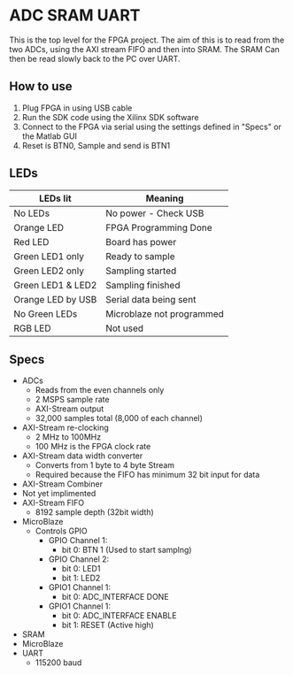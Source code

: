

# ADC SRAM UART
This is the top level for the FPGA project. The aim of this is to read from the two ADCs, using the AXI stream FIFO and then into SRAM. The SRAM Can then be read slowly back to the PC over UART.

## How to use
1. Plug FPGA in using USB cable
2. Run the SDK code using the Xilinx SDK software
3. Connect to the FPGA via serial using the settings defined in "Specs" or the Matlab GUI
4. Reset is BTN0, Sample and send is BTN1

## LEDs
| LEDs lit | Meaning |
|--|--|
| No LEDs | No power - Check USB |
| Orange LED | FPGA Programming Done |
| Red LED | Board has power |
| Green LED1 only | Ready to sample |
| Green LED2 only | Sampling started |
| Green LED1 & LED2 | Sampling finished |
| Orange LED by USB | Serial data being sent |
| No Green LEDs | Microblaze not programmed |
|RGB LED| Not used |

## Specs
* ADCs
  * Reads from the even channels only
  * 2 MSPS sample rate
  * AXI-Stream output
  * 32,000 samples total (8,000 of each channel)
* AXI-Stream re-clocking
  * 2 MHz to 100MHz
  * 100 MHz is the FPGA clock rate
* AXI-Stream data width converter
  * Converts from 1 byte to 4 byte Stream
  * Required because the FIFO has minimum 32 bit input for data
* AXI-Stream Combiner
 * Not yet implimented
* AXI-Stream FIFO
  * 8192 sample depth (32bit width)
* MicroBlaze
  * Controls GPIO
      * GPIO Channel 1:
         * bit 0: BTN 1 (Used to start samplng)
      * GPIO Channel 2:
         * bit 0: LED1
         * bit 1: LED2
      * GPIO1 Channel 1:
         * bit 0: ADC_INTERFACE DONE
      * GPIO1 Channel 1:
         * bit 0: ADC_INTERFACE ENABLE
         * bit 1: RESET (Active high)
* SRAM
* MicroBlaze
* UART
  * 115200 baud
